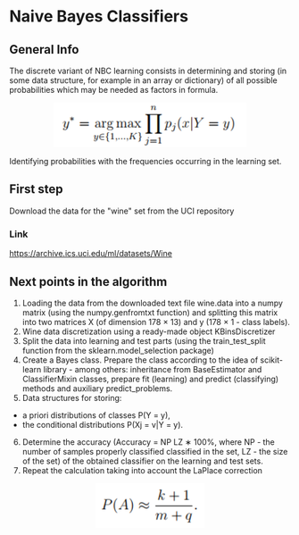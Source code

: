 # Naive Bayes Classifiers

## General Info
The discrete variant of NBC learning consists in determining and storing (in some
data structure, for example in an array or dictionary) of all possible probabilities
which may be needed as factors in formula. 
<p align="center">
<img src ="design3.PNG" widith="100" height="80">
</p>
Identifying probabilities with the frequencies occurring in the learning set.

## First step
Download the data for the "wine" set from the UCI repository 
### Link
https://archive.ics.uci.edu/ml/datasets/Wine

## Next points in the algorithm
1. Loading the data from the downloaded text file wine.data into a numpy matrix (using the numpy.genfromtxt function) and splitting this matrix into two matrices X (of dimension
178 × 13) and y (178 × 1 - class labels).
2. Wine data discretization using a ready-made object
KBinsDiscretizer
3. Split the data into learning and test parts (using the train_test_split function from the sklearn.model_selection package)
4. Create a Bayes class. Prepare the class according to the idea of scikit-learn library - among others:
inheritance from BaseEstimator and ClassifierMixin classes, prepare fit
(learning) and predict (classifying) methods and auxiliary predict_problems.
5. Data structures for storing:
* a priori distributions of classes P(Y = y),
* the conditional distributions P(Xj = v|Y = y).
6. Determine the accuracy (Accuracy = NP LZ ∗ 100%, where NP - the number of samples properly classified
classified in the set, LZ - the size of the set) of the obtained classifier
on the learning and test sets.
7. Repeat the calculation taking into account the LaPlace correction
<p align="center">
<img src ="LaPlace.PNG" widith="100" height="80">
</p>

